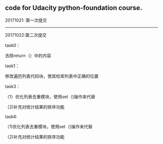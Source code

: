 
code for Udacity python-foundation course.
-----------------------------------------------
20171021: 第一次提交

-----------------------------------------------
20171022:第二次提交


task0：

去除return（）中的内容

task1：

修改遍历列表代码块，使其检索列表中正确的位置

task3：

（1）优化列表去重模块，使用set（)操作来代替

（2)补充对统计结果的排序功能

task4:

（1)优化列表去重模块，使用set（)操作来代替

（2)补充对统计结果的排序功能
